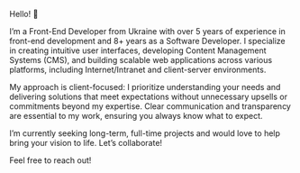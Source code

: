 Hello! 👋

I’m a Front-End Developer from Ukraine with over 5 years of experience in front-end development and 8+ years as a Software Developer. I specialize in creating intuitive user interfaces, developing Content Management Systems (CMS), and building scalable web applications across various platforms, including Internet/Intranet and client-server environments.

My approach is client-focused: I prioritize understanding your needs and delivering solutions that meet expectations without unnecessary upsells or commitments beyond my expertise. Clear communication and transparency are essential to my work, ensuring you always know what to expect.

I’m currently seeking long-term, full-time projects and would love to help bring your vision to life. Let’s collaborate!

Feel free to reach out!

